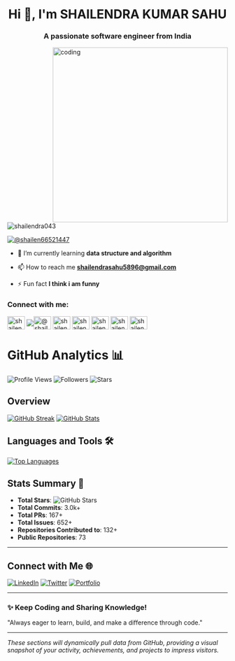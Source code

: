 
<h1 align="center">Hi 👋, I'm SHAILENDRA KUMAR SAHU</h1>
<h3 align="center">A passionate software engineer from India</h3>

<img align="right" alt="coding" width="400" src="https://user-images.githubusercontent.com/55389276/140866485-8fb1c876-9a8f-4d6a-98dc-08c4981eaf70.gif">

<p align="left"> <img src="https://komarev.com/ghpvc/?username=shailendra043&label=Profile%20views&color=0e75b6&style=flat" alt="shailendra043" /> </p>

<p align="left"> <a href="https://twitter.com/@shailen66521447" target="blank"><img src="https://img.shields.io/twitter/follow/@shailen66521447?logo=twitter&style=for-the-badge" alt="@shailen66521447" /></a> </p>

- 🌱 I’m currently learning **data structure and algorithm**

- 📫 How to reach me **shailendrasahu5896@gmail.com**

- ⚡ Fun fact **I think i am funny**

<h3 align="left">Connect with me:</h3>
<p align="left">
<a href="https://dev.to/shailendra043" target="blank"><img align="center" src="https://raw.githubusercontent.com/rahuldkjain/github-profile-readme-generator/master/src/images/icons/Social/devto.svg" alt="shailendra043" height="30" width="40" /></a>
<a href="https://twitter.com/@shailen66521447" target="blank"><img align="center" src="https://raw.githubusercontent.com/rahuldkjain/github-profile-readme-
<a href="https://twitter.com/@shailen66521447" target="blank"><img align="center" src="https://raw.githubusercontent.com/rahuldkjain/github-profile-readme-generator/master/src/images/icons/Social/twitter.svg" alt="@shailen66521447" height="30" width="40" /></a>
<a href="https://linkedin.com/in/shailendrakumarsahu/" target="blank"><img align="center" src="https://raw.githubusercontent.com/rahuldkjain/github-profile-readme-generator/master/src/images/icons/Social/linked-in-alt.svg" alt="shailendra-kumar-sahu" height="30" width="40" /></a>
<a href="https://kaggle.com/shailendra043" target="blank"><img align="center" src="https://raw.githubusercontent.com/rahuldkjain/github-profile-readme-generator/master/src/images/icons/Social/kaggle.svg" alt="shailendra043" height="30" width="40" /></a>
<a href="https://instagram.com/shailendrasahuai" target="blank"><img align="center" src="https://raw.githubusercontent.com/rahuldkjain/github-profile-readme-generator/master/src/images/icons/Social/instagram.svg" alt="shailendraai" height="30" width="40" /></a>
<a href="https://www.hackerrank.com/shailendrasahu51" target="blank"><img align="center" src="https://raw.githubusercontent.com/rahuldkjain/github-profile-readme-generator/master/src/images/icons/Social/hackerrank.svg" alt="shailendrasahu51" height="30" width="40" /></a>
<a href="https://www.leetcode.com/shailendrakumar9519842594" target="blank"><img align="center" src="https://raw.githubusercontent.com/rahuldkjain/github-profile-readme-generator/master/src/images/icons/Social/leet-code.svg" alt="shailendrakumar9519842594" height="30" width="40" /></a>
</p>

# GitHub Analytics 📊

![Profile Views](https://komarev.com/ghpvc/?username=shailendra043&color=blue) ![Followers](https://img.shields.io/github/followers/shailendra043?label=Followers&style=social) ![Stars](https://img.shields.io/github/stars/shailendra043?label=Stars&style=social)

## Overview
[![GitHub Streak](https://github-readme-streak-stats.herokuapp.com/?user=shailendra043&theme=dark&hide_border=true)](https://github.com/shailendra043)
[![GitHub Stats](https://github-readme-stats.vercel.app/api?username=shailendra043&show_icons=true&include_all_commits=true&count_private=true&hide_title=true&theme=dark&hide_border=true&bg_color=0d1117)](https://github.com/shailendra043)

## Languages and Tools 🛠️
[![Top Languages](https://github-readme-stats.vercel.app/api/top-langs/?username=shailendra043&layout=compact&theme=dark&hide_border=true&bg_color=0d1117)](https://github.com/shailendra043)


## Stats Summary 🌟
- **Total Stars**: ![GitHub Stars](https://img.shields.io/github/stars/shailendra043?color=yellow&style=flat-square)
- **Total Commits**: 3.0k+
- **Total PRs**: 167+
- **Total Issues**: 652+
- **Repositories Contributed to**: 132+
- **Public Repositories**: 73

---


## Connect with Me 🌐
[![LinkedIn](https://img.shields.io/badge/LinkedIn-0A66C2?style=for-the-badge&logo=linkedin&logoColor=white)](https://linkedin.com/in/shailendra043)
[![Twitter](https://img.shields.io/badge/Twitter-1DA1F2?style=for-the-badge&logo=twitter&logoColor=white)](https://twitter.com/your-twitter-handle)
[![Portfolio](https://img.shields.io/badge/Portfolio-FF5722?style=for-the-badge&logo=google-chrome&logoColor=white)](https://yourportfolio.com)

---

### ✨ Keep Coding and Sharing Knowledge!
"Always eager to learn, build, and make a difference through code."

---

*These sections will dynamically pull data from GitHub, providing a visual snapshot of your activity, achievements, and projects to impress visitors.*


